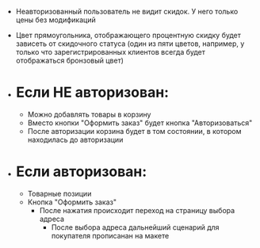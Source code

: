 - Неавторизованный пользователь не видит скидок. У него только цены без модификаций

- Цвет прямоугольника, отображающего процентную скидку будет зависеть от скидочного статуса (один из пяти цветов, например, у только что зарегистрированных клиентов всегда будет отображаться бронзовый цвет)

- # Если НЕ авторизован:
	- Можно добавлять товары в корзину
	- Вместо кнопки "Оформить заказ" будет кнопка "Авторизоваться"
	- После авторизации корзина будет в том состоянии, в котором находилась до авторизации

- # Если авторизован:
	- Товарные позиции
	- Кнопка "Оформить заказ"
		- После нажатия происходит переход на страницу выбора адреса
			- После выбора адреса дальнейший сценарий для покупателя прописанан на макете 
